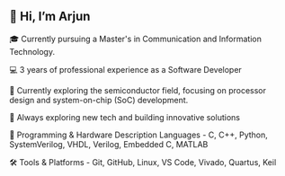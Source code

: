 ## 👋 Hi, I’m Arjun 
🎓 Currently pursuing a Master's in Communication and Information Technology.

💻 3 years of professional experience as a Software Developer 

🔬 Currently exploring the semiconductor field, focusing on processor design and system-on-chip (SoC) development.

🚀 Always exploring new tech and building innovative solutions

🔧 Programming & Hardware Description Languages -
C,
C++,
Python,
SystemVerilog,
VHDL,
Verilog,
Embedded C,
MATLAB

🛠 Tools & Platforms - 
Git,
GitHub,
Linux,
VS Code,
Vivado,
Quartus,
Keil

